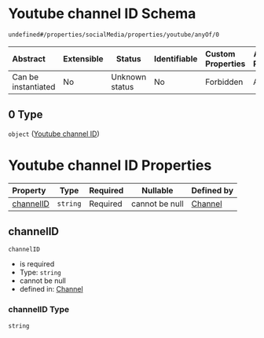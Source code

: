 # Youtube channel ID Schema

```txt
undefined#/properties/socialMedia/properties/youtube/anyOf/0
```




| Abstract            | Extensible | Status         | Identifiable | Custom Properties | Additional Properties | Access Restrictions | Defined In                                                                 |
| :------------------ | ---------- | -------------- | ------------ | :---------------- | --------------------- | ------------------- | -------------------------------------------------------------------------- |
| Can be instantiated | No         | Unknown status | No           | Forbidden         | Allowed               | none                | [channel.schema.json\*](../out/channel.schema.json "open original schema") |

## 0 Type

`object` ([Youtube channel ID](channel-properties-social-media-links-properties-youtube-link-anyof-youtube-channel-id.md))

# Youtube channel ID Properties

| Property                | Type     | Required | Nullable       | Defined by                                                                                                                                                                                                    |
| :---------------------- | -------- | -------- | -------------- | :------------------------------------------------------------------------------------------------------------------------------------------------------------------------------------------------------------ |
| [channelID](#channelid) | `string` | Required | cannot be null | [Channel](channel-properties-social-media-links-properties-youtube-link-anyof-youtube-channel-id-properties-channelid.md "undefined#/properties/socialMedia/properties/youtube/anyOf/0/properties/channelID") |

## channelID




`channelID`

-   is required
-   Type: `string`
-   cannot be null
-   defined in: [Channel](channel-properties-social-media-links-properties-youtube-link-anyof-youtube-channel-id-properties-channelid.md "undefined#/properties/socialMedia/properties/youtube/anyOf/0/properties/channelID")

### channelID Type

`string`
